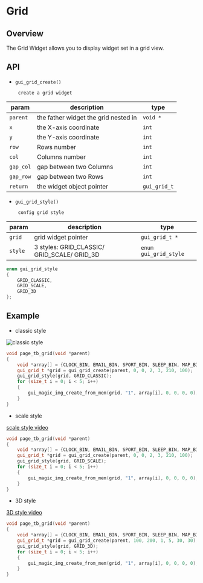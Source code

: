 # Grid

## Overview
The Grid Widget allows you to display widget set in a grid view.





## API 

-  `gui_grid_create()` 
        
        create a grid widget

|param  | description  |type|
|--|--|--|
|`parent`|the father widget the grid nested in|`void *`|
|`x`|the X-axis coordinate|`int`|
|`y`|the Y-axis coordinate|`int`|
|`row`|Rows number|`int`|
|`col`|Columns number|`int`|
|`gap_col`|gap between two Columns|`int`|
|`gap_row`|gap between two Rows|`int`|
|`return`|the widget object pointer|`gui_grid_t`|

-  `gui_grid_style()` 
        
        config grid style

|param  | description  |type|
|--|--|--|
|`grid`|grid widget pointer|`gui_grid_t *`|
|`style`|3 styles: GRID_CLASSIC/ GRID_SCALE/ GRID_3D |`enum gui_grid_style`|
```c
enum gui_grid_style
{
    GRID_CLASSIC,
    GRID_SCALE,
    GRID_3D
};
```



## Example
- classic style
  

![classic style](https://foruda.gitee.com/images/1693896763454036220/6c0a498b_10088396.png "grid calssic.PNG")

```cpp
void page_tb_grid(void *parent)
{
    void *array[] = {CLOCK_BIN, EMAIL_BIN, SPORT_BIN, SLEEP_BIN, MAP_BIN};
    gui_grid_t *grid = gui_grid_create(parent, 0, 0, 2, 3, 210, 100);
    gui_grid_style(grid, GRID_CLASSIC);
    for (size_t i = 0; i < 5; i++)
    {
        gui_magic_img_create_from_mem(grid, "1", array[i], 0, 0, 0, 0);
    }
}
```

- scale style
  

[scale style video](https://drive.google.com/file/d/1JuL5OWKgfBuEiSbvaiRGtf1P5muiYE6P/view?usp=sharing)

```cpp
void page_tb_grid(void *parent)
{
    void *array[] = {CLOCK_BIN, EMAIL_BIN, SPORT_BIN, SLEEP_BIN, MAP_BIN};
    gui_grid_t *grid = gui_grid_create(parent, 0, 0, 2, 3, 210, 100);
    gui_grid_style(grid, GRID_SCALE);
    for (size_t i = 0; i < 5; i++)
    {
        gui_magic_img_create_from_mem(grid, "1", array[i], 0, 0, 0, 0);
    }
}
```

- 3D style
  

[3D style video](https://drive.google.com/file/d/1bZWN2LKSXdb-HsNS3gSeXscYDeRV26B_/view?usp=sharing)

```cpp
void page_tb_grid(void *parent)
{
    void *array[] = {CLOCK_BIN, EMAIL_BIN, SPORT_BIN, SLEEP_BIN, MAP_BIN};
    gui_grid_t *grid = gui_grid_create(parent, 100, 200, 1, 5, 30, 30);
    gui_grid_style(grid, GRID_3D);
    for (size_t i = 0; i < 5; i++)
    {
        gui_magic_img_create_from_mem(grid, "1", array[i], 0, 0, 0, 0);
    }
}
```

